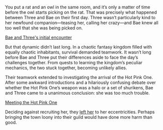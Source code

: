 <!-- title: Friends (?) -->

You put a rat and an owl in the same room, and it’s only a matter of time before the owl starts picking on the rat. That was precisely what happened between Three and Bae on their first day. Three wasn’t particularly kind to her newfound companion—teasing her, calling her crazy—and Bae knew all too well that she was being picked on.

[Bae and Three's initial encounter](#embed:https://www.youtube.com/live/vuij6YTMIzw?t=3422)

But that dynamic didn’t last long. In a chaotic fantasy kingdom filled with equally chaotic inhabitants, survival demanded teamwork. It wasn’t long before Bae and Three put their differences aside to face the day’s challenges together. From quests to learning the kingdom’s peculiar mechanics, the two stuck together, becoming unlikely allies.

Their teamwork extended to investigating the arrival of the Hot Pink One. After some awkward introductions and a hilariously confusing debate over whether the Hot Pink One’s weapon was a halo or a set of shurikens, Bae and Three came to a unanimous conclusion: she was too much trouble.

[Meeting the Hot Pink One](#embed:https://www.youtube.com/live/vuij6YTMIzw?feature=shared&t=6025)

Deciding against recruiting her, they [left her](https://www.youtube.com/live/vuij6YTMIzw?feature=shared&t=6319) to her eccentricities. Perhaps bringing the town loony into their guild would have done more harm than good.
